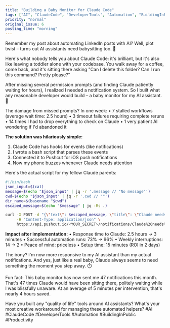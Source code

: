 ```yaml
---
title: "Building a Baby Monitor for Claude Code"
tags: ["AI", "ClaudeCode", "DeveloperTools", "Automation", "BuildingInPublic", "Productivity"]
priority: "normal"
original_issue: 6
posting_time: "morning"
---
```


Remember my post about automating LinkedIn posts with AI? Well, plot twist – turns out AI assistants need babysitting too. 👶

Here's what nobody tells you about Claude Code: it's brilliant, but it's also like leaving a toddler alone with your codebase. You walk away for a coffee, come back, and it's sitting there asking "Can I delete this folder? Can I run this command? Pretty please?"

After missing several permission prompts (and finding Claude patiently waiting for hours), I realized I needed a notification system. So I built what any reasonable developer would build – a baby monitor for my AI assistant. 🍼

The damage from missed prompts? In one week:
• 7 stalled workflows (average wait time: 2.5 hours)
• 3 timeout failures requiring complete reruns
• 14 times I had to drop everything to check on Claude
• 1 very patient AI wondering if I'd abandoned it

**The solution was hilariously simple:**
1. Claude Code has hooks for events (like notifications)
2. I wrote a bash script that parses these events
3. Connected it to Pushcut for iOS push notifications
4. Now my phone buzzes whenever Claude needs attention

Here's the actual script for my fellow Claude parents:

```bash
#!/bin/bash
json_input=$(cat)
message=$(echo "$json_input" | jq -r '.message // "No message"')
cwd=$(echo "$json_input" | jq -r '.cwd // ""')
dir_name=$(basename "$cwd")
escaped_message=$(echo "$message" | jq -Rs .)

curl -X POST -d "{\"text\": $escaped_message, \"title\": \"Claude needs you\"}" \
     -H "Content-Type: application/json" \
     https://api.pushcut.io/<YOUR_SECRET>/notifications/Claude%20needs%20you
```

**Impact after implementation:**
• Response time to Claude: 2.5 hours → 3 minutes
• Successful automation runs: 73% → 96%
• Weekly interruptions: 14 → 2
• Peace of mind: priceless
• Setup time: 15 minutes (ROI in 2 days)

The irony? I'm now more responsive to my AI assistant than my actual notifications. And yes, just like a real baby, Claude always seems to need something the moment you step away. ⏱️

Fun fact: This baby monitor has now sent me 47 notifications this month. That's 47 times Claude would have been sitting there, politely waiting while I was blissfully unaware. At an average of 5 minutes per intervention, that's nearly 4 hours saved.

Have you built any "quality of life" tools around AI assistants? What's your most creative workaround for managing these automated helpers?
#AI #ClaudeCode #DeveloperTools #Automation #BuildingInPublic #Productivity